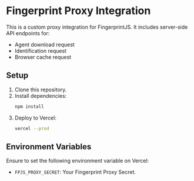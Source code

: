 
# Fingerprint Proxy Integration

This is a custom proxy integration for FingerprintJS. It includes server-side API endpoints for:

- Agent download request
- Identification request
- Browser cache request

## Setup

1. Clone this repository.
2. Install dependencies:
   ```bash
   npm install
   ```
3. Deploy to Vercel:
   ```bash
   vercel --prod
   ```

## Environment Variables

Ensure to set the following environment variable on Vercel:

- `FPJS_PROXY_SECRET`: Your Fingerprint Proxy Secret.

